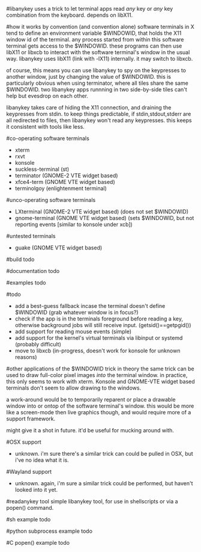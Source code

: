 #libanykey
uses a trick to let terminal apps read *any* key or *any* key combination from the keyboard.  depends on libX11.

#how it works
by convention (and convention alone) software terminals in X tend to define an environment variable $WINDOWID, that holds the X11 window id of the terminal.  any process started from within this software terminal gets access to the $WINDOWID.  these programs can then use libX11 or libxcb to interact with the software terminal's window in the usual way.  libanykey uses libX11 (link with -lX11) internally.  it may switch to libxcb.

of course, this means you can use libanykey to spy on the keypresses to another window, just by changing the value of $WINDOWID.  this is particularly obvious when using terminator, where all tiles share the same $WINDOWID.  two libanykey apps runnning in two side-by-side tiles can't help but evesdrop on each other.

libanykey takes care of hiding the X11 connection, and draining the keypresses from stdin.  to keep things predictable, if stdin,stdout,stderr are all redirected to files, then libanykey won't read any keypresses.  this keeps it consistent with tools like less.

#co-operating software terminals
- xterm
- rxvt
- konsole
- suckless-terminal (st)
- terminator (GNOME-2 VTE widget based)
- xfce4-term (GNOME VTE widget based)
- terminolgoy (enlightenment terminal)

#unco-operating software terminals
- LXterminal (GNOME-2 VTE widget based) (does not set $WINDOWID)
- gnome-terminal (GNOME VTE widget based) (sets $WINDOWID, but not reporting events [similar to konsole under xcb])

#untested terminals
- guake (GNOME VTE widget based)

#build
 todo

#documentation
 todo

#examples
 todo

#todo
 - add a best-guess fallback incase the terminal doesn't define $WINDOWID (grab whatever window is in focus?)
 - check if the app is in the terminals foreground before reading a key, otherwise background jobs will still receive input. (getsid()==getpgid())
 - add support for reading mouse events (simple)
 - add support for the kernel's virtual terminals via libinput or systemd (probably difficult)
 - move to libxcb (in-progress, doesn't work for konsole for unknown reasons)

#other applications of the $WINDOWID trick
in theory the same trick can be used to draw full-color pixel images *into* the terminal window.  in practice, this only seems to work with xterm.  Konsole and GNOME-VTE widget based terminals don't seem to allow drawing to the windows.

a work-around would be to temporarily reparent or place a drawable window into or ontop of the software terminal's window.  this would be more like a screen-mode then live graphics though, and would require more of a support framework.

might give it a shot in future.  it'd be useful for mucking around with.

#OSX support
- unknown.  i'm sure there's a similar trick can could be pulled in OSX, but i've no idea what it is.

#Wayland support
- unknown.  again, i'm sure a similar trick could be performed, but haven't looked into it yet.

#readanykey tool
simple libanykey tool, for use in shellscripts or via a popen() command.

#sh example
 todo

#python subprocess example
 todo

#C popen() example
 todo

